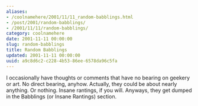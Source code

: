 ```yaml
---
aliases:
- /coolnamehere/2001/11/11_random-babblings.html
- /post/2001/random-babblings/
- /2001/11/11/random-babblings/
category: coolnamehere
date: 2001-11-11 00:00:00
slug: random-babblings
title: Random Babblings
updated: 2001-11-11 00:00:00
uuid: a9c8d6c2-c228-4b53-86ee-6578da96c5fa
---
```


I occasionally have thoughts or comments that have no bearing on geekery
or art. No direct bearing, anyhow. Actually, they could be about nearly
anything. Or nothing. Insane rantings, if you will. Anyways, they get
dumped in the Babblings (or Insane Rantings) section.